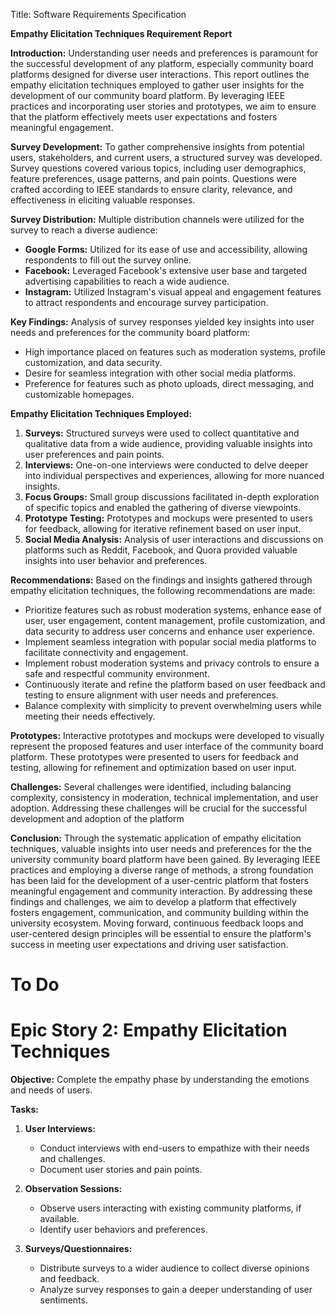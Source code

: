 Title: Software Requirements Specification

**Empathy Elicitation Techniques 
Requirement Report**

**Introduction:**
Understanding user needs and preferences is paramount for the successful development of any platform, especially community board platforms designed for diverse user interactions. This report outlines the empathy elicitation techniques employed to gather user insights for the development of our community board platform. By leveraging IEEE practices and incorporating user stories and prototypes, we aim to ensure that the platform effectively meets user expectations and fosters meaningful engagement.

**Survey Development:**
To gather comprehensive insights from potential users, stakeholders, and current users, a structured survey was developed. Survey questions covered various topics, including user demographics, feature preferences, usage patterns, and pain points. Questions were crafted according to IEEE standards to ensure clarity, relevance, and effectiveness in eliciting valuable responses.

**Survey Distribution:**
Multiple distribution channels were utilized for the survey to reach a diverse audience:
- **Google Forms:** Utilized for its ease of use and accessibility, allowing respondents to fill out the survey online.
- **Facebook:** Leveraged Facebook's extensive user base and targeted advertising capabilities to reach a wide audience.
- **Instagram:** Utilized Instagram's visual appeal and engagement features to attract respondents and encourage survey participation.

**Key Findings:**
Analysis of survey responses yielded key insights into user needs and preferences for the community board platform:
- High importance placed on features such as moderation systems, profile customization, and data security.
- Desire for seamless integration with other social media platforms.
- Preference for features such as photo uploads, direct messaging, and customizable homepages.

**Empathy Elicitation Techniques Employed:**
1. **Surveys:** Structured surveys were used to collect quantitative and qualitative data from a wide audience, providing valuable insights into user preferences and pain points.
2. **Interviews:** One-on-one interviews were conducted to delve deeper into individual perspectives and experiences, allowing for more nuanced insights.
3. **Focus Groups:** Small group discussions facilitated in-depth exploration of specific topics and enabled the gathering of diverse viewpoints.
4. **Prototype Testing:** Prototypes and mockups were presented to users for feedback, allowing for iterative refinement based on user input.
5. **Social Media Analysis:** Analysis of user interactions and discussions on platforms such as Reddit, Facebook, and Quora provided valuable insights into user behavior and preferences.

**Recommendations:**
Based on the findings and insights gathered through empathy elicitation techniques, the following recommendations are made:
- Prioritize features such as robust moderation systems, enhance ease of user, user engagement, content management, profile customization, and data security to address user concerns and enhance user experience.
- Implement seamless integration with popular social media platforms to facilitate connectivity and engagement.
- Implement robust moderation systems and privacy controls to ensure a safe and respectful community environment.
- Continuously iterate and refine the platform based on user feedback and testing to ensure alignment with user needs and preferences.
- Balance complexity with simplicity to prevent overwhelming users while meeting their needs effectively.

**Prototypes:**
Interactive prototypes and mockups were developed to visually represent the proposed features and user interface of the community board platform. These prototypes were presented to users for feedback and testing, allowing for refinement and optimization based on user input.

**Challenges:**
Several challenges were identified, including balancing complexity, consistency in moderation, technical implementation, and user adoption. Addressing these challenges will be crucial for the successful development and adoption of the platform

**Conclusion:**
Through the systematic application of empathy elicitation techniques, valuable insights into user needs and preferences for the the university community board platform have been gained. By leveraging IEEE practices and employing a diverse range of methods, a strong foundation has been laid for the development of a user-centric platform that fosters meaningful engagement and community interaction. By addressing these findings and challenges, we aim to develop a platform that effectively fosters engagement, communication, and community building within the university ecosystem. Moving forward, continuous feedback loops and user-centered design principles will be essential to ensure the platform's success in meeting user expectations and driving user satisfaction.

# To Do 
# Epic Story 2: Empathy Elicitation Techniques

**Objective:** Complete the empathy phase by understanding the emotions and needs of users.

**Tasks:**

1. **User Interviews:**
   - Conduct interviews with end-users to empathize with their needs and challenges.
   - Document user stories and pain points.

2. **Observation Sessions:**
   - Observe users interacting with existing community platforms, if available.
   - Identify user behaviors and preferences.

3. **Surveys/Questionnaires:**
   - Distribute surveys to a wider audience to collect diverse opinions and feedback.
   - Analyze survey responses to gain a deeper understanding of user sentiments.


